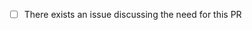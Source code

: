 <!--
Thank you for helping!
To speed up the process of accepting your PR, check the following:
-->

- [ ] There exists an issue discussing the need for this PR
